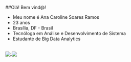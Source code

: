 ##Olá! Bem vind@!
- Meu nome é Ana Caroline Soares Ramos
- 23 anos
- Brasília, DF - Brasil
- Tecnóloga em Análise e Desenvolvimento de Sistema
- Estudante de Big Data Analytics
##
<a href="https://github.com/ana-sr">
  <img align="center" src="https://github-readme-stats.vercel.app/api?username=ana-sr&show_icons=true&theme=panda&hide_border=true&bg_color=3DDDA800" />
</a>
<a href="https://github.com/ana-sr">
  <img align="center" src="https://github-readme-stats.vercel.app/api/top-langs/?username=ana-sr&theme=panda&layout=compact&bg_color=3DDDA800&hide_border=true" />
</a>


<!--
![Ana's GitHub stats](https://github-readme-stats.vercel.app/api?username=ana-sr&show_icons=true&theme=panda&hide_border=true&bg_color=3DDDA800)

[![Top Langs](https://github-readme-stats.vercel.app/api/top-langs/?username=ana-sr&theme=panda&layout=compact&bg_color=3DDDA800&hide_border=true)](https://github.com/ana-sr/github-readme-stats)

<a href="https://github.com/ana-sr">
  <img align="center" src="https://github-readme-stats.vercel.app/api?username=ana-sr&show_icons=true&theme=panda&hide_border=true&bg_color=3DDDA800
)" />
</a>
<a href="https://github.com/ana-sr/github-readme-stats">
  <img align="center" src="https://github-readme-stats.vercel.app/api/top-langs/?username=ana-sr&theme=panda&layout=compact&bg_color=3DDDA800&hide_border=true" />
</a>
-->
